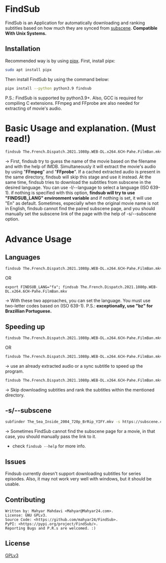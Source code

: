 # FindSub

FindSub is an Application for automatically downloading and ranking subtitles based on how much they are synced
from [subscene](https://subscene.com/).
**Compatible With Unix Systems.**


## Installation

Recommended way is by using [pipx](https://github.com/pypa/pipx).
First, install pipx:

```bash
sudo apt install pipx
```

Then install FindSub by using the command below:

```bash
pipx install --python python3.9 findsub
```

P.S.: FindSub is supported by python3.9+. Also, GCC is required for compiling C extensions.
FFmpeg and FFprobe are also needed for extracting of movie's audio.

# Basic Usage and explanation. (Must read!)

```bash
findsub The.French.Dispatch.2021.1080p.WEB-DL.x264.6CH-Pahe.FilmBan.mkv
```
→ First, findsub try to guess the name of the movie based on the filename and with the help of IMDB. 
Simultaneously it will extract the movie's audio by using "**FFmpeg**"  and "**FFprobe**". 
If a cached extracted audio is present in the same directory, findsub will skip this stage and use it instead.
At the same time, findsub tries to download the subtitles from subscene in the desired language.
You can use -l/--language to select a language (ISO 639-1). if nothing is specified with this option, 
**findsub will try to use "FINDSUB_LANG" environment variable** and if nothing is set, it will use "En" as default.
Sometimes, especially when the original movie name is not in English, findsub cannot find the paired subscene page, 
and you should manually set the subscene link of the page with the help of -s/--subscene option.


# Advance Usage
## Languages 

```bash
findsub The.French.Dispatch.2021.1080p.WEB-DL.x264.6CH-Pahe.FilmBan.mkv --language "fa";
```
OR
```
export FINDSUB_LANG="fa"; findsub The.French.Dispatch.2021.1080p.WEB-DL.x264.6CH-Pahe.FilmBan.mkv
```
→ With these two approaches, you can set the language.
You must use two-letter codes based on (ISO 639-1). 
P.S.: **exceptionally, use "bz" for Brazillian Portuguese.**

## Speeding up
```bash
findsub The.French.Dispatch.2021.1080p.WEB-DL.x264.6CH-Pahe.FilmBan.mkv --audio ./already_extraced_audio.wav
```
OR
```bash
findsub The.French.Dispatch.2021.1080p.WEB-DL.x264.6CH-Pahe.FilmBan.mkv --synced-subtitle ./synced_sub.srt
```
→ use an already extracted audio or a sync subtitle to speed up the program.
```bash
findsub The.French.Dispatch.2021.1080p.WEB-DL.x264.6CH-Pahe.FilmBan.mkv --subtitles-directory downloaded_sub/
```
→ Skip downloading subtitles and rank the subtitles within the mentioned directory.

## -s/--subscene
```bash
subfinder The_Sea_Inside_2004_720p_BrRip_YIFY.mkv -s https://subscene.com/subtitles/the-sea-inside-mar-adentro
```
→ Sometimes FindSub cannot find the subscene page for a movie, in that case, you should manually pass the link to it.
- check `findsub --help` for more info.

## Issues
Findsub currently doesn't support downloading subtitles for series episodes. 
Also, it may not work very well with windows, but it should be usable.


## Contributing
    Written by: Mahyar Mahdavi <Mahyar@Mahyar24.com>.
    License: GNU GPLv3.
    Source Code: <https://github.com/mahyar24/FindSub>.
    PyPI: <https://pypi.org/project/FindSub/>.
    Reporting Bugs and P.R.s are welcomed. :)

## License
[GPLv3](https://choosealicense.com/licenses/gpl-3.0)
